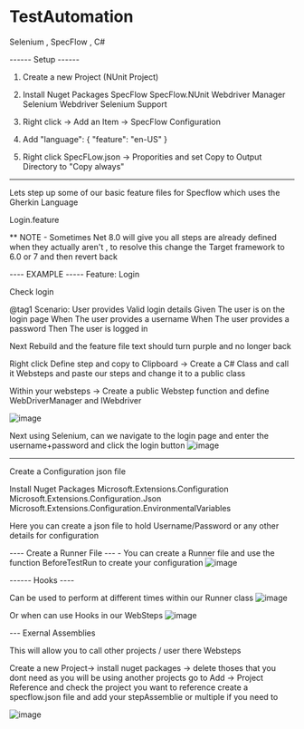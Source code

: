 # TestAutomation
Selenium , SpecFlow , C# 


------ Setup ------
1. Create a new Project (NUnit Project)
2. Install Nuget Packages
   SpecFlow
   SpecFlow.NUnit
   Webdriver Manager
   Selenium Webdriver
   Selenium Support

4. Right click ->  Add an Item ->  SpecFlow Configuration
5. Add "language": {
  "feature": "en-US"
}

6. Right click SpecFLow.json -> Proporities and set Copy to Output Directory to "Copy always"

-----

Lets step up some of our basic feature files for Specflow which uses the Gherkin Language

Login.feature

** NOTE - Sometimes Net 8.0 will give you all steps are already defined when they actually aren't , to resolve this change the Target framework to 6.0 or 7 and then revert back 

---- EXAMPLE -----
Feature: Login

Check login 

@tag1
Scenario: User provides Valid login details 
	Given The user is on the login page
	When The user provides a username
	When The user provides a password
	Then The user is logged in


Next Rebuild and the feature file text should turn purple and no longer back 

Right click Define step and copy to Clipboard -> Create a C# Class and call it Websteps and paste our steps and change it to a public class

Within your websteps -> Create a public Webstep function and define WebDriverManager and IWebdriver 

![image](https://github.com/user-attachments/assets/15c327fa-d85d-486e-8804-c1cded62fe0c)


Next using Selenium, can we navigate to the login page and enter the username+password and click the login button 
![image](https://github.com/user-attachments/assets/c1bbeb21-1e8e-4097-91f0-2959202d6267)


------

Create a Configuration json file

Install Nuget Packages
Microsoft.Extensions.Configuration
Microsoft.Extensions.Configuration.Json
Microsoft.Extensions.Configuration.EnvironmentalVariables

Here you can create a json file to hold Username/Password or any other details for configuration


---- Create a Runner File --- -
You can create a Runner file and use the function BeforeTestRun to create your configuration
![image](https://github.com/user-attachments/assets/d0451a69-333d-40da-a966-707b7b91ca2a)


------  Hooks ---- 

Can be used to perform at different times within our Runner class 
![image](https://github.com/user-attachments/assets/364ec088-bed7-4c29-8a89-12d2a5119f6c)

Or when can use Hooks in our WebSteps 
![image](https://github.com/user-attachments/assets/81d563ce-4524-4eb7-915a-3b4bdfb18847)


--- Exernal Assemblies 

This will allow you to call other projects / user there Websteps

Create a new Project-> install nuget packages -> delete thoses that you dont need as you will be using another projects 
go to Add -> Project Reference and check the project you want to reference
create a specflow.json file and add your stepAssemblie or multiple if you need to 

![image](https://github.com/user-attachments/assets/e1c94eb7-ff29-4f87-a63c-eeb7d417ea6c)



